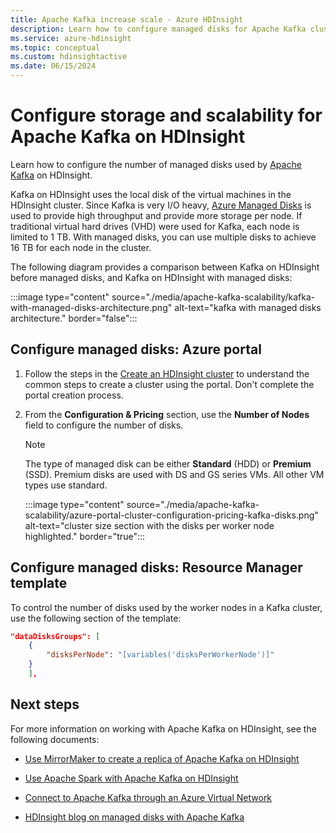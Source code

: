 ```yaml
---
title: Apache Kafka increase scale - Azure HDInsight 
description: Learn how to configure managed disks for Apache Kafka cluster on Azure HDInsight to increase scalability.
ms.service: azure-hdinsight
ms.topic: conceptual
ms.custom: hdinsightactive
ms.date: 06/15/2024
---
```


# Configure storage and scalability for Apache Kafka on HDInsight

Learn how to configure the number of managed disks used by [Apache Kafka](https://kafka.apache.org/) on HDInsight.

Kafka on HDInsight uses the local disk of the virtual machines in the HDInsight cluster. Since Kafka is very I/O heavy, [Azure Managed Disks](/azure/virtual-machines/managed-disks-overview) is used to provide high throughput and provide more storage per node. If traditional virtual hard drives (VHD) were used for Kafka, each node is limited to 1 TB. With managed disks, you can use multiple disks to achieve 16 TB for each node in the cluster.

The following diagram provides a comparison between Kafka on HDInsight before managed disks, and Kafka on HDInsight with managed disks:

:::image type="content" source="./media/apache-kafka-scalability/kafka-with-managed-disks-architecture.png" alt-text="kafka with managed disks architecture." border="false":::

## Configure managed disks: Azure portal

1. Follow the steps in the [Create an HDInsight cluster](../hdinsight-hadoop-create-linux-clusters-portal.md) to understand the common steps to create a cluster using the portal. Don't complete the portal creation process.

2. From the **Configuration & Pricing** section, use the __Number of Nodes__ field to configure the number of disks.

    > [!NOTE]  
    > The type of managed disk can be either __Standard__ (HDD) or __Premium__ (SSD). Premium disks are used with DS and GS series VMs. All other VM types use standard.

    :::image type="content" source="./media/apache-kafka-scalability/azure-portal-cluster-configuration-pricing-kafka-disks.png" alt-text="cluster size section with the disks per worker node highlighted." border="true":::

## Configure managed disks: Resource Manager template

To control the number of disks used by the worker nodes in a Kafka cluster, use the following section of the template:

```json
"dataDisksGroups": [
    {
        "disksPerNode": "[variables('disksPerWorkerNode')]"
    }
    ],
```

## Next steps

For more information on working with Apache Kafka on HDInsight, see the following documents:

* [Use MirrorMaker to create a replica of Apache Kafka on HDInsight](apache-kafka-mirroring.md)
* [Use Apache Spark with Apache Kafka on HDInsight](../hdinsight-apache-spark-with-kafka.md)
* [Connect to Apache Kafka through an Azure Virtual Network](apache-kafka-connect-vpn-gateway.md)

* [HDInsight blog on managed disks with Apache Kafka](https://azure.microsoft.com/blog/announcing-public-preview-of-apache-kafka-on-hdinsight-with-azure-managed-disks/)
